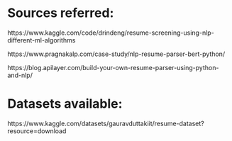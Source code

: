 # Sources referred:
<p>https://www.kaggle.com/code/drindeng/resume-screening-using-nlp-different-ml-algorithms</p>

<p>https://www.pragnakalp.com/case-study/nlp-resume-parser-bert-python/</p>

<P>https://blog.apilayer.com/build-your-own-resume-parser-using-python-and-nlp/</p>





# Datasets available:

<p>https://www.kaggle.com/datasets/gauravduttakiit/resume-dataset?resource=download</p>
